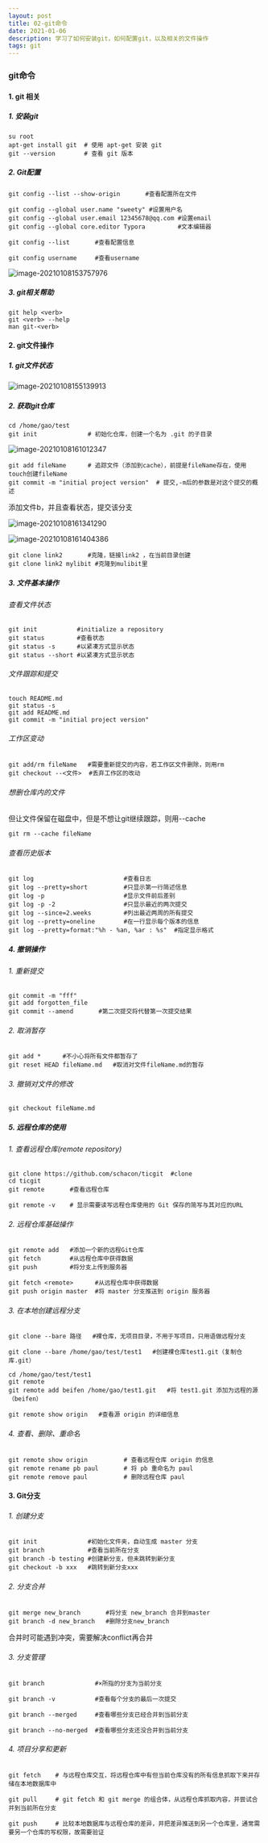 ```yaml
---
layout: post
title: 02-git命令
date: 2021-01-06
description: 学习了如何安装git，如何配置git，以及相关的文件操作
tags: git    
---
```



### git命令

#### 1. git 相关

##### 1. 安装git

```shell
su root
apt-get install git  # 使用 apt-get 安装 git
git --version        # 查看 git 版本
```

##### 2. Git配置

```shell
git config --list --show-origin       #查看配置所在文件

git config --global user.name "sweety" #设置用户名
git config --global user.email 12345678@qq.com #设置email
git config --global core.editor Typora         #文本编辑器

git config --list       #查看配置信息

git config username     #查看username
```

![image-20210108153757976](/images/posts/blogImages/image-20210108153757976.png)

##### 3. git相关帮助

```shell
git help <verb>
git <verb> --help
man git-<verb>
```

#### 2. git文件操作

##### 1. git文件状态

![image-20210108155139913](/images/posts/blogImages/image-20210108155139913.png)

##### 2. 获取git仓库

```shell
cd /home/gao/test
git init              # 初始化仓库，创建一个名为 .git 的子目录
```

![image-20210108161012347](/images/posts/blogImages/image-20210108161012347.png)



```shell
git add fileName      # 追踪文件（添加到cache），前提是fileName存在，使用touch创建fileName
git commit -m "initial project version"  # 提交,-m后的参数是对这个提交的概述
```

添加文件b，并且查看状态，提交该分支

![image-20210108161341290](/images/posts/blogImages/image-20210108161341290.png)

![image-20210108161404386](/images/posts/blogImages/image-20210108161404386.png)

```shell
git clone link2       #克隆，链接link2 ，在当前目录创建
git clone link2 mylibit #克隆到mulibit里
```



##### 3. 文件基本操作

###### 查看文件状态

```shell
git init           #initialize a repository
git status         #查看状态
git status -s      #以紧凑方式显示状态
git status --short #以紧凑方式显示状态
```

###### 文件跟踪和提交

```shell
touch README.md
git status -s
git add README.md
git commit -m "initial project version"
```

###### 工作区变动

```shell
git add/rm fileName   #需要重新提交的内容，若工作区文件删除，则用rm
git checkout --<文件>  #丢弃工作区的改动
```

###### 想删仓库内的文件

但让文件保留在磁盘中，但是不想让git继续跟踪，则用--cache

```shell
git rm --cache fileName
```

###### 查看历史版本

```shell
git log                         #查看日志
git log --pretty=short          #只显示第一行简述信息
git log -p                      #显示文件前后差别
git log -p -2                   #只显示最近的两次提交
git log --since=2.weeks         #列出最近两周的所有提交
git log --pretty=oneline        #在一行显示每个版本的信息
git log --pretty=format:"%h - %an, %ar : %s"  #指定显示格式
```

##### 4. 撤销操作

###### 1. 重新提交

```shell
git commit -m "fff"
git add forgotten_file
git commit --amend       #第二次提交将代替第一次提交结果
```



###### 2. 取消暂存

```shell
git add *      #不小心将所有文件都暂存了
git reset HEAD fileName.md   #取消对文件fileName.md的暂存
```



###### 3. 撤销对文件的修改

```shell
git checkout fileName.md
```

##### 5. 远程仓库的使用

###### 1. 查看远程仓库(remote repository)

```shell
git clone https://github.com/schacon/ticgit  #clone
cd ticgit
git remote       #查看远程仓库

git remote -v    # 显示需要读写远程仓库使用的 Git 保存的简写与其对应的URL
```

###### 2. 远程仓库基础操作

```shell
git remote add   #添加一个新的远程Git仓库
git fetch        #从远程仓库中获得数据
git push         #将分支上传到服务器
```

```shell
git fetch <remote>      #从远程仓库中获得数据
git push origin master  #将 master 分支推送到 origin 服务器
```



###### 3. 在本地创建远程分支

```shell
git clone --bare 路径   #裸仓库，无项目目录，不用于写项目，只用语做远程分支

git clone --bare /home/gao/test/test1   #创建裸仓库test1.git（复制仓库.git）

cd /home/gao/test/test1
git remote
git remote add beifen /home/gao/test1.git   #将 test1.git 添加为远程的源（beifen）

git remote show origin   #查看源 origin 的详细信息
```

###### 4. 查看、删除、重命名

```shell
git remote show origin          # 查看远程仓库 origin 的信息
git remote rename pb paul       # 将 pb 重命名为 paul
git remote remove paul          # 删除远程仓库 paul
```

#### 3. Git分支

###### 1. 创建分支

```shell
git init              #初始化文件夹，自动生成 master 分支
git branch            #查看当前所在分支
git branch -b testing #创建新分支，但未跳转到新分支
git checkout -b xxx   #跳转到新分支xxx
```

###### 2. 分支合并

```shell
git merge new_branch       #将分支 new_branch 合并到master
git branch -d new_branch   #删除分支new_branch
```

合并时可能遇到冲突，需要解决conflict再合并

###### 3. 分支管理

```shell
git branch              #×所指的分支为当前分支

git branch -v           #查看每个分支的最后一次提交

git branch --merged     #查看哪些分支已经合并到当前分支

git branch --no-merged  #查看哪些分支还没合并到当前分支
```



###### 4. 项目分享和更新

```shell
git fetch    # 与远程仓库交互，将远程仓库中有但当前仓库没有的所有信息抓取下来并存储在本地数据库中

git pull     # git fetch 和 git merge 的组合体，从远程仓库抓取内容，并尝试合并到当前所在分支

git push     # 比较本地数据库与远程仓库的差异，并把差异推送到另一个仓库里，通常需要另一个仓库的写权限，故需要验证
```
